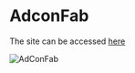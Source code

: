 # AdconFab

The site can be accessed [here](https://jonesmatr.github.io/AdconFab/)

![AdConFab](./assets/img/Website-Screenshot.jpg)